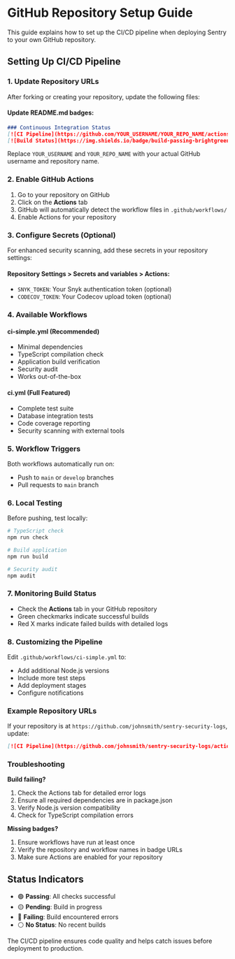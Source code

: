 # GitHub Repository Setup Guide

This guide explains how to set up the CI/CD pipeline when deploying Sentry to your own GitHub repository.

## Setting Up CI/CD Pipeline

### 1. Update Repository URLs

After forking or creating your repository, update the following files:

#### Update README.md badges:
```markdown
### Continuous Integration Status
[![CI Pipeline](https://github.com/YOUR_USERNAME/YOUR_REPO_NAME/actions/workflows/ci-simple.yml/badge.svg)](https://github.com/YOUR_USERNAME/YOUR_REPO_NAME/actions/workflows/ci-simple.yml)
[![Build Status](https://img.shields.io/badge/build-passing-brightgreen)](https://github.com/YOUR_USERNAME/YOUR_REPO_NAME)
```

Replace `YOUR_USERNAME` and `YOUR_REPO_NAME` with your actual GitHub username and repository name.

### 2. Enable GitHub Actions

1. Go to your repository on GitHub
2. Click on the **Actions** tab
3. GitHub will automatically detect the workflow files in `.github/workflows/`
4. Enable Actions for your repository

### 3. Configure Secrets (Optional)

For enhanced security scanning, add these secrets in your repository settings:

#### Repository Settings > Secrets and variables > Actions:

- `SNYK_TOKEN`: Your Snyk authentication token (optional)
- `CODECOV_TOKEN`: Your Codecov upload token (optional)

### 4. Available Workflows

#### **ci-simple.yml** (Recommended)
- Minimal dependencies
- TypeScript compilation check
- Application build verification
- Security audit
- Works out-of-the-box

#### **ci.yml** (Full Featured)
- Complete test suite
- Database integration tests
- Code coverage reporting
- Security scanning with external tools

### 5. Workflow Triggers

Both workflows automatically run on:
- Push to `main` or `develop` branches
- Pull requests to `main` branch

### 6. Local Testing

Before pushing, test locally:

```bash
# TypeScript check
npm run check

# Build application
npm run build

# Security audit
npm audit
```

### 7. Monitoring Build Status

- Check the **Actions** tab in your GitHub repository
- Green checkmarks indicate successful builds
- Red X marks indicate failed builds with detailed logs

### 8. Customizing the Pipeline

Edit `.github/workflows/ci-simple.yml` to:
- Add additional Node.js versions
- Include more test steps
- Add deployment stages
- Configure notifications

### Example Repository URLs

If your repository is at `https://github.com/johnsmith/sentry-security-logs`, update:

```markdown
[![CI Pipeline](https://github.com/johnsmith/sentry-security-logs/actions/workflows/ci-simple.yml/badge.svg)](https://github.com/johnsmith/sentry-security-logs/actions/workflows/ci-simple.yml)
```

### Troubleshooting

**Build failing?**
1. Check the Actions tab for detailed error logs
2. Ensure all required dependencies are in package.json
3. Verify Node.js version compatibility
4. Check for TypeScript compilation errors

**Missing badges?**
1. Ensure workflows have run at least once
2. Verify the repository and workflow names in badge URLs
3. Make sure Actions are enabled for your repository

## Status Indicators

- 🟢 **Passing**: All checks successful
- 🟡 **Pending**: Build in progress
- 🔴 **Failing**: Build encountered errors
- ⚪ **No Status**: No recent builds

The CI/CD pipeline ensures code quality and helps catch issues before deployment to production.